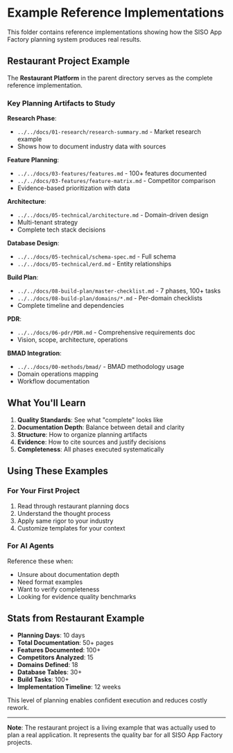 # Example Reference Implementations

This folder contains reference implementations showing how the SISO App Factory planning system produces real results.

## Restaurant Project Example

The **Restaurant Platform** in the parent directory serves as the complete reference implementation.

### Key Planning Artifacts to Study

**Research Phase**:
- `../../docs/01-research/research-summary.md` - Market research example
- Shows how to document industry data with sources

**Feature Planning**:
- `../../docs/03-features/features.md` - 100+ features documented
- `../../docs/03-features/feature-matrix.md` - Competitor comparison
- Evidence-based prioritization with data

**Architecture**:
- `../../docs/05-technical/architecture.md` - Domain-driven design
- Multi-tenant strategy
- Complete tech stack decisions

**Database Design**:
- `../../docs/05-technical/schema-spec.md` - Full schema
- `../../docs/05-technical/erd.md` - Entity relationships

**Build Plan**:
- `../../docs/08-build-plan/master-checklist.md` - 7 phases, 100+ tasks
- `../../docs/08-build-plan/domains/*.md` - Per-domain checklists
- Complete timeline and dependencies

**PDR**:
- `../../docs/06-pdr/PDR.md` - Comprehensive requirements doc
- Vision, scope, architecture, operations

**BMAD Integration**:
- `../../docs/00-methods/bmad/` - BMAD methodology usage
- Domain operations mapping
- Workflow documentation

## What You'll Learn

1. **Quality Standards**: See what "complete" looks like
2. **Documentation Depth**: Balance between detail and clarity
3. **Structure**: How to organize planning artifacts
4. **Evidence**: How to cite sources and justify decisions
5. **Completeness**: All phases executed systematically

## Using These Examples

### For Your First Project
1. Read through restaurant planning docs
2. Understand the thought process
3. Apply same rigor to your industry
4. Customize templates for your context

### For AI Agents
Reference these when:
- Unsure about documentation depth
- Need format examples
- Want to verify completeness
- Looking for evidence quality benchmarks

## Stats from Restaurant Example

- **Planning Days**: 10 days
- **Total Documentation**: 50+ pages
- **Features Documented**: 100+
- **Competitors Analyzed**: 15
- **Domains Defined**: 18
- **Database Tables**: 30+
- **Build Tasks**: 100+
- **Implementation Timeline**: 12 weeks

This level of planning enables confident execution and reduces costly rework.

---

**Note**: The restaurant project is a living example that was actually used to plan a real application. It represents the quality bar for all SISO App Factory projects.
